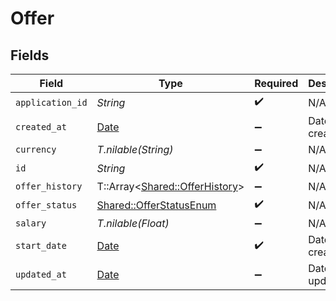 # Offer


## Fields

| Field                                                                 | Type                                                                  | Required                                                              | Description                                                           | Example                                                               |
| --------------------------------------------------------------------- | --------------------------------------------------------------------- | --------------------------------------------------------------------- | --------------------------------------------------------------------- | --------------------------------------------------------------------- |
| `application_id`                                                      | *String*                                                              | :heavy_check_mark:                                                    | N/A                                                                   |                                                                       |
| `created_at`                                                          | [Date](https://ruby-doc.org/stdlib-2.6.1/libdoc/date/rdoc/Date.html)  | :heavy_minus_sign:                                                    | Date of creation                                                      | 2021-01-01T01:01:01.000Z                                              |
| `currency`                                                            | *T.nilable(String)*                                                   | :heavy_minus_sign:                                                    | N/A                                                                   |                                                                       |
| `id`                                                                  | *String*                                                              | :heavy_check_mark:                                                    | N/A                                                                   |                                                                       |
| `offer_history`                                                       | T::Array<[Shared::OfferHistory](../../models/shared/offerhistory.md)> | :heavy_minus_sign:                                                    | N/A                                                                   |                                                                       |
| `offer_status`                                                        | [Shared::OfferStatusEnum](../../models/shared/offerstatusenum.md)     | :heavy_check_mark:                                                    | N/A                                                                   |                                                                       |
| `salary`                                                              | *T.nilable(Float)*                                                    | :heavy_minus_sign:                                                    | N/A                                                                   |                                                                       |
| `start_date`                                                          | [Date](https://ruby-doc.org/stdlib-2.6.1/libdoc/date/rdoc/Date.html)  | :heavy_check_mark:                                                    | Date of creation                                                      | 2021-01-01T01:01:01.000Z                                              |
| `updated_at`                                                          | [Date](https://ruby-doc.org/stdlib-2.6.1/libdoc/date/rdoc/Date.html)  | :heavy_minus_sign:                                                    | Date of last update                                                   | 2021-01-01T01:01:01.000Z                                              |